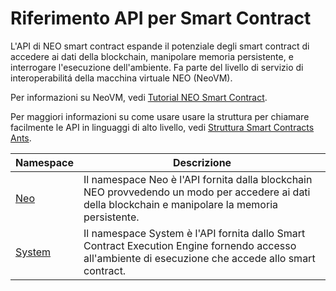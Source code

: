 # Riferimento API per Smart Contract

L'API di NEO smart contract espande il potenziale degli smart contract di accedere ai dati della blockchain, manipolare memoria persistente, e interrogare l'esecuzione dell'ambiente. Fa parte del livello di servizio di interoperabilitá della macchina virtuale NEO (NeoVM). 

Per informazioni su NeoVM, vedi [Tutorial NEO Smart Contract](tutorial.md).

Per maggiori informazioni su come usare usare la struttura per chiamare facilmente le API in linguaggi di alto livello, vedi [Struttura Smart Contracts Ants](fw.md).



Namespace | Descrizione |
| ----------------------------- | ---------------------------------------- |
| [Neo](api/neo.md) | Il namespace Neo è l'API fornita dalla blockchain NEO provvedendo un modo per accedere ai dati della blockchain e manipolare la memoria persistente. |
| [System](api/system.md) | Il namespace System è l'API fornita dallo Smart Contract Execution Engine fornendo accesso all'ambiente di esecuzione che accede allo smart contract. |
